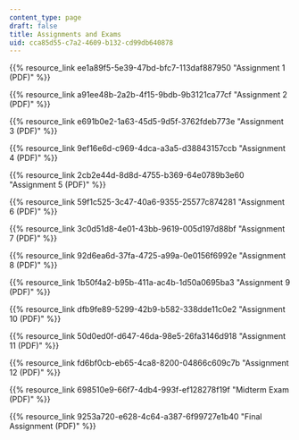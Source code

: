 ```yaml
---
content_type: page
draft: false
title: Assignments and Exams
uid: cca85d55-c7a2-4609-b132-cd99db640878
---
```

{{% resource_link ee1a89f5-5e39-47bd-bfc7-113daf887950 "Assignment 1 (PDF)" %}}

{{% resource_link a91ee48b-2a2b-4f15-9bdb-9b3121ca77cf "Assignment 2 (PDF)" %}}

{{% resource_link e691b0e2-1a63-45d5-9d5f-3762fdeb773e "Assignment 3 (PDF)" %}}

{{% resource_link 9ef16e6d-c969-4dca-a3a5-d38843157ccb "Assignment 4 (PDF)" %}}

{{% resource_link 2cb2e44d-8d8d-4755-b369-64e0789b3e60 "Assignment 5 (PDF)" %}}

{{% resource_link 59f1c525-3c47-40a6-9355-25577c874281 "Assignment 6 (PDF)" %}}

{{% resource_link 3c0d51d8-4e01-43bb-9619-005d197d88bf "Assignment 7 (PDF)" %}}

{{% resource_link 92d6ea6d-37fa-4725-a99a-0e0156f6992e "Assignment 8 (PDF)" %}}

{{% resource_link 1b50f4a2-b95b-411a-ac4b-1d50a0695ba3 "Assignment 9 (PDF)" %}}

{{% resource_link dfb9fe89-5299-42b9-b582-338dde11c0e2 "Assignment 10 (PDF)" %}}

{{% resource_link 50d0ed0f-d647-46da-98e5-26fa3146d918 "Assignment 11 (PDF)" %}}

{{% resource_link fd6bf0cb-eb65-4ca8-8200-04866c609c7b "Assignment 12 (PDF)" %}}

{{% resource_link 698510e9-66f7-4db4-993f-ef128278f19f "Midterm Exam (PDF)" %}}

{{% resource_link 9253a720-e628-4c64-a387-6f99727e1b40 "Final Assignment (PDF)" %}}